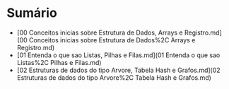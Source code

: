 # Sumário

- [00 Conceitos inicias sobre Estrutura de Dados, Arrays e Registro.md](00 Conceitos inicias sobre Estrutura de Dados%2C Arrays e Registro.md)
- [01 Entenda o que sao Listas, Pilhas e Filas.md](01 Entenda o que sao Listas%2C Pilhas e Filas.md)
- [02 Estruturas de dados do tipo Arvore, Tabela Hash e Grafos.md](02 Estruturas de dados do tipo Arvore%2C Tabela Hash e Grafos.md)

